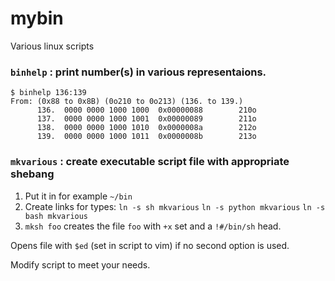 # mybin

Various linux scripts

### `binhelp` : print number(s) in various representaions.
```
$ binhelp 136:139
From: (0x88 to 0x8B) (0o210 to 0o213) (136. to 139.)
      136.  0000 0000 1000 1000  0x00000088        210o
      137.  0000 0000 1000 1001  0x00000089        211o
      138.  0000 0000 1000 1010  0x0000008a        212o
      139.  0000 0000 1000 1011  0x0000008b        213o
```

### `mkvarious` : create executable script file with appropriate shebang

1. Put it in for example `~/bin`
2. Create links for types:
   `ln -s sh mkvarious`
   `ln -s python mkvarious`
   `ln -s bash mkvarious`
3. `mksh foo` creates the file `foo` with `+x` set and a `!#/bin/sh` head.

Opens file with `$ed` (set in script to vim) if no second option is used.

Modify script to meet your needs.
